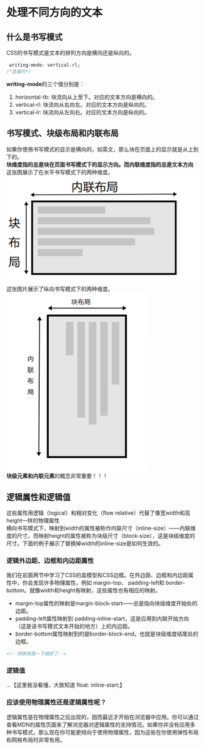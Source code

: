 # 处理不同方向的文本
## 什么是书写模式
CSS的书写模式是文本的排列方向是横向还是纵向的。
```css
 writing-mode: vertical-rl;
/*竖着的*/
```
**writing-mode**的三个值分别是：
1. horizontal-tb: 块流向从上至下。对应的文本方向是横向的。  
2. vertical-rl: 块流向从右向左。对应的文本方向是纵向的。  
3. vertical-lr: 块流向从左向右。对应的文本方向是纵向的。
## 书写模式、块级布局和内联布局
如果你使用书写模式的显示是横向的，如英文，那么块在页面上的显示就是从上到下的。  
**块维度指的总是块在页面书写模式下的显示方向。而内联维度指的总是文本方向**
这张图展示了在水平书写模式下的两种维度。  
![](.note_images/04bf2dfb.png)  
这张图片展示了纵向书写模式下的两种维度。  
![](.note_images/73be49de.png)  
**块级元素和内联元素**的概念非常重要！！！   
## 逻辑属性和逻辑值
这些属性用逻辑（logical）和相对变化（flow relative）代替了像宽width和高height一样的物理属性  
横向书写模式下，映射到width的属性被称作内联尺寸（inline-size）——内联维度的尺寸。而映射height的属性被称为块级尺寸（block-size），这是块级维度的尺寸。下面的例子展示了替换掉width的inline-size是如何生效的。
### 逻辑外边距、边框和内边距属性  
我们在前面两节中学习了CSS的盒模型和CSS边框。在外边距、边框和内边距属性中，你会发现许多物理属性，例如 margin-top、 padding-left和 border-bottom。就像width和height有映射，这些属性也有相应的映射。  
- margin-top属性的映射是margin-block-start——总是指向块级维度开始处的边距。  
- padding-left属性映射到 padding-inline-start，这是应用到内联开始方向（这是该书写模式文本开始的地方）上的内边距。
- border-bottom属性映射到的是border-block-end，也就是块级维度结尾处的边框。
```html
<!--转换思路一下就好了-->
```
### 逻辑值
...【这里我没看懂，大致知道    float: inline-start;】
### 应该使用物理属性还是逻辑属性呢？
逻辑属性是在物理属性之后出现的，因而最近才开始在浏览器中应用。你可以通过查看MDN的属性页面来了解浏览器对逻辑属性的支持情况。如果你并没有应用多种书写模式，那么现在你可能更倾向于使用物理属性，因为这些在你使用弹性布局和网格布局时非常有用。
